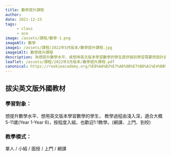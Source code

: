 ```yaml
---
title: 數學提升課程
author:
date: 2021-12-23
tags: 
     - class
     - ace
image: /assets/課程/數學-1.png
imageAlt: 數學
image1: /assets/課程/2022年5月版本/數學提升課程.jpg
image1Alt: 數學提升課程
description: 為想提升數學水平、或想用英文版本學習數學的學生提供個別學習需要而設計適合他們的課程，增加學習數學的趣味，讓學員有興趣和投入學習，事半功倍。
leaflet: /assets/課程/2022年5月版本/數學提升課程.pdf
canonical: https://rookieacademy.org/%E8%AA%B2%E7%A8%8B%E7%B0%A1%E4%BB%8B/%E6%95%B8%E5%AD%B8%E6%8F%90%E5%8D%87%E8%AA%B2%E7%A8%8B/
---
```



## 拔尖英文版外國教材

### 學習對象：

想提升數學水平、想用英文版本學習數學的學生，
教學過程由淺入深，適合大概5-11歲(Year 1-Year 6)，按程度入組，也歡迎1:1教學。(網課、上門、到校)

### 教學模式：

單人 / 小組 / 面授 / 上門 / 網課 